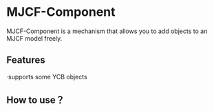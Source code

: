 # MJCF-Component
MJCF-Component is a mechanism that allows you to add objects to an MJCF model freely.
## Features
·supports some YCB objects
## How to use？
